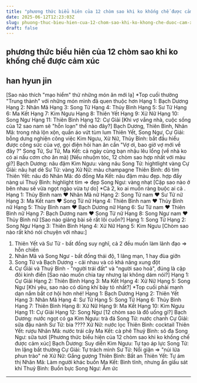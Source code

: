 ```yaml
---
title: "phương thức biểu hiên của 12 chòm sao khi ko khống chế được cảm xúc"
date: 2025-06-12T12:23:03Z
slug: phuong-thuc-bieu-hien-cua-12-chom-sao-khi-ko-khong-che-duoc-cam-xuc
draft: false
---
```


## phương thức biểu hiên của 12 chòm sao khi ko khống chế được cảm xúc

## han hyun jin

[Sao nào thích "mạo hiểm" thử những món ăn mới lạ]
*Top cuối thường "Trung thành" với những món mình đã quen thuộc hơn
Hạng 1: Bạch Dương
Hạng 2: Nhân Mã
Hạng 3: Song Tử
Hạng 4: Thủy Bình
Hạng 5: Sư Tử
Hạng 6: Ma Kết
Hạng 7: Kim Ngưu
Hạng 8: Thiên Yết
Hạng 9: Xử Nữ
Hạng 10: Song Ngư
Hạng 11: Thiên Bình
Hạng 12: Cự Giải
[Khi vợ vắng nhà, cuộc sống của 12 sao nam sẽ "hỗn loạn" thế nào đây?]
Bạch Dương, Thiên Bình, Nhân Mã: trong nhà lộn xộn, quần áo vứt tùm lum
Thiên Yết, Song Ngư, Cự Giải: bỗng dưng nghiện công việc
Kim Ngưu, Xử Nữ, Thủy Bình: bắt đầu hiểu được công sức của vợ, gọi điện hỏi han ân cần "Vợ ơi, bao giờ vợ mới về đây ?"
Song Tử, Sư Tử, Ma Kết: cả ngày cùng bạn nhậu lêu lổng (về nhà ko có ai nấu cơm cho ăn mà)
[Nếu nhuộm tóc, 12 chòm sao hợp nhất với màu gì?]
Bạch Dương: nâu đậm
Kim Ngưu: vàng nâu
Song Tử: hightlight vàng
Cự Giải: nâu hạt dẻ
Sư Tử: vàng 
Xử Nữ: màu champagne
Thiên Bình: đỏ tím
Thiên Yết: nâu đỏ
Nhân Mã: đỏ đồng
Ma Kết: nâu đậm  màu đẹp. hợp đấy nàng ui
Thuỷ Bình: highlight tím => đẹp
Song Ngư: vàng nhạt
[Cặp sao nào ở bên nhau sẽ vừa ngọt ngào vừa tự do]
*Cả 2, ko ai muốn ràng buộc ai cả .
Hạng 1: Thủy Bình nam ♥ Nhân Mã nữ
Hạng 2: Song Tử nam ♥ Sư Tử nữ 
Hạng 3: Ma Kết nam ♥ Song Tử nữ
Hạng 4: Thiên Bình nam ♥ Thủy Bình nữ
Hạng 5: Thủy Bình nam ♥ Bạch Dương nữ
Hạng 6: Sư Tử nam ♥ Thiên Bình nữ
Hạng 7: Bạch Dương nam ♥ Song Tử nữ
Hạng 8: Song Ngư nam ♥ Thủy Bình nữ
[Sao nào giảng bài sẽ rất lôi cuốn?]
Hạng 1: Song Tử
Hạng 2: Song Ngư
Hạng 3: Thiên Bình
Hạng 4: Xử Nữ
Hạng 5: Kim Ngưu
[Chòm sao nào rất khó nói chuyện với nhau:]
1. Thiên Yết và Sư Tử - bất đồng suy nghĩ, cả 2 đều muốn làm lãnh đạo => hỗn chiến 
2. Nhân Mã và Song Ngư - bất đồng thái độ, 1 lãng mạn, 1 hay đùa giỡn
3. Song Tử và Bạch Dương - cãi nhau và có khả năng xung đột
4. Cự Giải và Thuỷ Bình - "người trái đất" và "người sao hoả", đúng là cặp đôi kinh điển
[Sao nào muốn chia tay nhưng lại không dám nói?] 
Hạng 1: Cự Giải
Hạng 2: Thiên Bình
Hạng 3: Ma Kết
Hạng 4: Xử Nữ
Hạng 5: Song Ngư
[Khi yêu, sao nào có dũng khí bày tỏ nhất?]
*Top cuối phải mạnh dạn nắm bắt cơ hội hơn nhé!
Hạng 1: Bạch Dương
Hạng 2: Thiên Yết
Hạng 3: Nhân Mã
Hạng 4: Sư Tử 
Hạng 5: Song Tử
Hạng 6: Thủy Bình
Hạng 7: Thiên Bình
Hạng 8: Xử Nữ
Hạng 9: Ma Kết
Hạng 10: Kim Ngưu
Hạng 11: Cự Giải
Hạng 12: Song Ngư
[12 chòm sao là đồ uống gì?]
Bạch Dương: nước ngọt có ga
Kim Ngưu: trà đá
Song Tử: nước chanh
Cự Giải: sữa đậu nành
Sư Tử: bia ????
Xử Nữ: nước lọc
Thiên Bình: cocktail
Thiên Yết: rượu
Nhân Mã: nước trái cây
Ma Kết: cà phê
Thuỷ Bình: sô đa
Song Ngư: sữa tươi
[Phương thức biểu hiện của 12 chòm sao khi ko khống chế được cảm xúc]
Bạch Dương: Suy diễn
Kim Ngưu: Tự tạo áp lực
Song Tử: Im lặng bất thường
Cự Giải: Tự trách mình
Sư Tử: Nổi giận => "núi lửa phun trào" nè
Xử Nữ: Gắng gượng
Thiên Bình: Bất an
Thiên Yết: Tự ám thị
Nhân Mã: Làm người khác buồn
Ma Kết: Bình tĩnh, nhưng ẩn giấu sát khí
Thuỷ Bình: Buồn bực
Song Ngư: Ấm ức
* * *